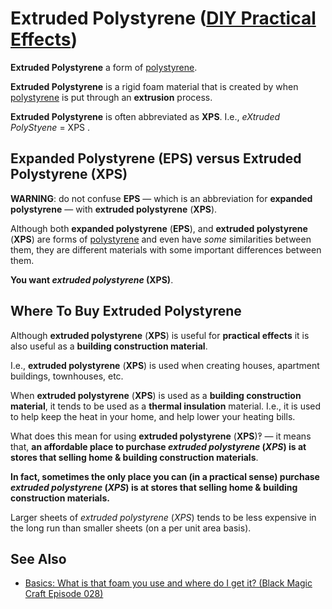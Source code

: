 # Extruded Polystyrene ([DIY Practical Effects](../../README.md))

**Extruded Polystyrene** a form of [polystyrene](../polystyrene/README.md).

**Extruded Polystyrene** is a rigid foam material that is created by when [polystyrene](../polystyrene/README.md) is put through an **extrusion** process.

**Extruded Polystyrene** is often abbreviated as **XPS**.
I.e., _eXtruded PolyStyene_ = XPS .

## Expanded Polystyrene (EPS) versus Extruded Polystyrene (XPS)

**WARNING**: do not confuse **EPS** — which is an abbreviation for **expanded polystyrene** — with **extruded polystyrene** (**XPS**).

Although both **expanded polystyrene** (**EPS**), and **extruded polystyrene** (**XPS**) are forms of [polystyrene](../polystyrene/README.md) and even have _some_ similarities between them,
they are different materials with some important differences between them.

**You want _extruded polystyrene_ (XPS)**.

## Where To Buy Extruded Polystyrene

Although **extruded polystyrene** (**XPS**) is useful for **practical effects** it is also useful as a **building construction material**.

I.e., **extruded polystyrene** (**XPS**) is used when creating houses, apartment buildings, townhouses, etc.

When **extruded polystyrene** (**XPS**) is used as a **building construction material**, it tends to be used as a **thermal insulation** material.
I.e., it is used to help keep the heat in your home, and help lower your heating bills.

What does this mean for using **extruded polystyrene** (**XPS**)‽ — it means that, **an affordable place to purchase _extruded polystyrene_ (_XPS_) is at stores that selling home & building construction materials**.

**In fact, sometimes the only place you can (in a practical sense) purchase _extruded polystyrene_ (_XPS_) is at stores that selling home & building construction materials.**

Larger sheets of _extruded polystyrene_ (_XPS_) tends to be less expensive in the long run than smaller sheets (on a per unit area basis).

## See Also
* [Basics: What is that foam you use and where do I get it? (Black Magic Craft Episode 028)](https://youtu.be/0_vV6X3iHs4)

